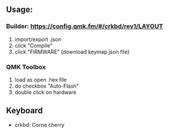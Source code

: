 
## Usage:

### Builder: https://config.qmk.fm/#/crkbd/rev1/LAYOUT
1. import/export .json
2. click "Compile"
3. click "FIRMWARE" (download keymap json file)

### QMK Toolbox
1. load as open .hex file
2. do checkbox "Auto-Flash"
3. double click on hardware

## Keyboard

- crkbd: Corne cherry

